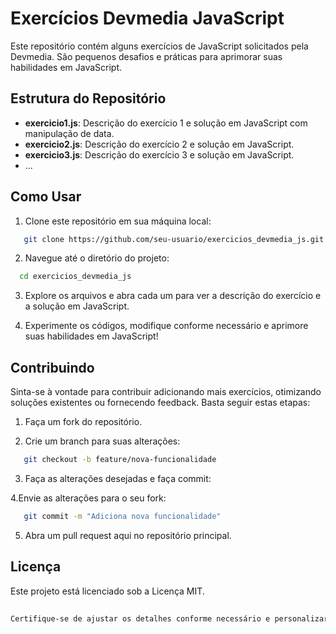 # Exercícios Devmedia JavaScript

Este repositório contém alguns exercícios de JavaScript solicitados pela Devmedia. São pequenos desafios e práticas para aprimorar suas habilidades em JavaScript.

## Estrutura do Repositório

- **exercicio1.js**: Descrição do exercício 1 e solução em JavaScript com manipulação de data.
- **exercicio2.js**: Descrição do exercício 2 e solução em JavaScript.
- **exercicio3.js**: Descrição do exercício 3 e solução em JavaScript.
- ...

## Como Usar

1. Clone este repositório em sua máquina local:

```bash
   git clone https://github.com/seu-usuario/exercicios_devmedia_js.git
```

2. Navegue até o diretório do projeto:

```bash
  cd exercicios_devmedia_js
```

3. Explore os arquivos e abra cada um para ver a descrição do exercício e a solução em JavaScript.

4. Experimente os códigos, modifique conforme necessário e aprimore suas habilidades em JavaScript!

## Contribuindo
Sinta-se à vontade para contribuir adicionando mais exercícios, otimizando soluções existentes ou fornecendo feedback. Basta seguir estas etapas:

1. Faça um fork do repositório.

2. Crie um branch para suas alterações:
   
```bash
   git checkout -b feature/nova-funcionalidade
```
3. Faça as alterações desejadas e faça commit:

4.Envie as alterações para o seu fork:

```bash
   git commit -m "Adiciona nova funcionalidade"
```
5. Abra um pull request aqui no repositório principal.

## Licença
Este projeto está licenciado sob a Licença MIT.

```bash
   
Certifique-se de ajustar os detalhes conforme necessário e personalizar para atender às suas necessidades específicas.

  ```
